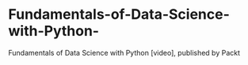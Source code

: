# Fundamentals-of-Data-Science-with-Python-
Fundamentals of Data Science with Python [video], published by Packt
